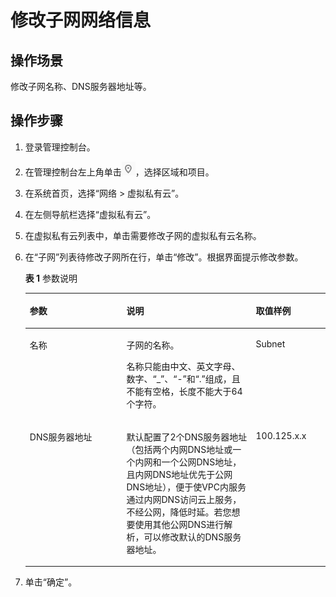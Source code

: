 # 修改子网网络信息<a name="zh-cn_topic_0030969464"></a>

## 操作场景<a name="s81d197a61ece470aa5393f50fa131bf6"></a>

修改子网名称、DNS服务器地址等。

## 操作步骤<a name="sedd7d89d31ad414698b7418d9a9cbd6f"></a>

1.  登录管理控制台。
2.  在管理控制台左上角单击![](figures/icon-region.png)，选择区域和项目。
3.  在系统首页，选择“网络 \> 虚拟私有云”。
4.  在左侧导航栏选择“虚拟私有云”。
5.  在虚拟私有云列表中，单击需要修改子网的虚拟私有云名称。
6.  在“子网”列表待修改子网所在行，单击“修改”。根据界面提示修改参数。

    **表 1**  参数说明

    <a name="t1358556fe53340eb82fa8c754581b79d"></a>
    <table><thead align="left"><tr id="r9fa5b742a4a3411f8c03962647a54613"><th class="cellrowborder" valign="top" width="32.22%" id="mcps1.2.4.1.1"><p id="a8dc96d68aa234b9493333915ccbe0f6d"><a name="a8dc96d68aa234b9493333915ccbe0f6d"></a><a name="a8dc96d68aa234b9493333915ccbe0f6d"></a>参数</p>
    </th>
    <th class="cellrowborder" valign="top" width="43.1%" id="mcps1.2.4.1.2"><p id="a72187a613d4e4200b43f8f187713722f"><a name="a72187a613d4e4200b43f8f187713722f"></a><a name="a72187a613d4e4200b43f8f187713722f"></a>说明</p>
    </th>
    <th class="cellrowborder" valign="top" width="24.68%" id="mcps1.2.4.1.3"><p id="a75e440e19d704953b2f9c4ec237001dc"><a name="a75e440e19d704953b2f9c4ec237001dc"></a><a name="a75e440e19d704953b2f9c4ec237001dc"></a>取值样例</p>
    </th>
    </tr>
    </thead>
    <tbody><tr id="r4b7733c08f1b44efa71c70084ae18ba2"><td class="cellrowborder" valign="top" width="32.22%" headers="mcps1.2.4.1.1 "><p id="a8d06ad8e6b3147fa803fbce3f40c8dff"><a name="a8d06ad8e6b3147fa803fbce3f40c8dff"></a><a name="a8d06ad8e6b3147fa803fbce3f40c8dff"></a>名称</p>
    </td>
    <td class="cellrowborder" valign="top" width="43.1%" headers="mcps1.2.4.1.2 "><p id="a1122b5a9ae354f90a3c59181681ce331"><a name="a1122b5a9ae354f90a3c59181681ce331"></a><a name="a1122b5a9ae354f90a3c59181681ce331"></a>子网的名称。</p>
    <p id="p24201817123619"><a name="p24201817123619"></a><a name="p24201817123619"></a>名称只能由中文、英文字母、数字、“_”、“-”和“.”组成，且不能有空格，长度不能大于64个字符。</p>
    </td>
    <td class="cellrowborder" valign="top" width="24.68%" headers="mcps1.2.4.1.3 "><p id="a02044c412e894f908b0e3ec406fda14c"><a name="a02044c412e894f908b0e3ec406fda14c"></a><a name="a02044c412e894f908b0e3ec406fda14c"></a>Subnet</p>
    </td>
    </tr>
    <tr id="row08664184148"><td class="cellrowborder" valign="top" width="32.22%" headers="mcps1.2.4.1.1 "><p id="p88661918201415"><a name="p88661918201415"></a><a name="p88661918201415"></a>DNS服务器地址</p>
    </td>
    <td class="cellrowborder" valign="top" width="43.1%" headers="mcps1.2.4.1.2 "><p id="p63392018122714"><a name="p63392018122714"></a><a name="p63392018122714"></a>默认配置了2个DNS服务器地址（包括两个内网DNS地址或一个内网和一个公网DNS地址，且内网DNS地址优先于公网DNS地址），便于使VPC内服务通过内网DNS访问云上服务，不经公网，降低时延。若您想要使用其他公网DNS进行解析，可以修改默认的DNS服务器地址。</p>
    </td>
    <td class="cellrowborder" valign="top" width="24.68%" headers="mcps1.2.4.1.3 "><p id="p108271634171219"><a name="p108271634171219"></a><a name="p108271634171219"></a>100.125.x.x</p>
    </td>
    </tr>
    </tbody>
    </table>

7.  单击“确定”。

